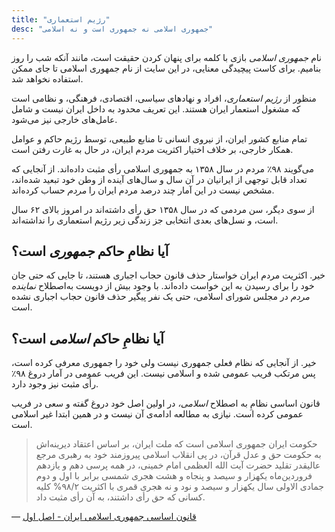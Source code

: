 ```yaml
---
title: "رژیم استعماری"
desc: "جمهوری اسلامی نه جمهوری است و نه اسلامی"
---
```


نام _جمهوری اسلامی_ بازی با کلمه برای پنهان کردن حقیقت است، مانند آنکه شب را روز بنامیم. برای کاست پیچیدگی معنایی، در این سایت از نام جمهوری اسلامی تا جای ممکن استفاده نخواهد شد.

منظور از _رژیم استعماری_، افراد و نهادهای سیاسی، اقتصادی، فرهنگی، و نظامی است که مشغول استعمار ایران هستند. این تعریف محدود به داخل ایران نیست و شامل عامل‌های خارجی نیز می‌شود.

تمام منابع کشور ایران، از نیروی انسانی تا منابع طبیعی، توسط رژیم حاکم و عوامل همکار خارجی، بر خلاف اختیار اکثریت مردم ایران، در حال به غارت رفتن است.

می‌گویند ۹۸٪ مردم در سال ۱۳۵۸ به جمهوری اسلامی رأی مثبت داده‌اند. از آنجایی که تعداد قابل توجهی از ایرانیان در آن سال و سال‌های آینده از وطن خود تبعید شده‌اند، مشخص نیست در این آمار چند درصد مردم ایران را _مردم_ حساب کرده‌اند.

از سوی دیگر، سن مردمی که در سال ۱۳۵۸ حق رأی داشته‌اند در امروز بالای ۶۲ سال است، و نسل‌های بعدی انتخابی جز زندگی زیر رژیم استعماری را نداشته‌اند.

## آیا نظامِ حاکم _جمهوری_ است؟

خیر. اکثریت مردم ایران خواستار حذف قانون حجاب اجباری هستند، تا جایی که حتی جان خود را برای رسیدن به این خواست داده‌اند. با وجود بیش از دویست به‌اصطلاح _نماینده مردم_ در مجلس شورای اسلامی، حتی یک نفر پیگیر حذف قانون حجاب اجباری نشده است.

## آیا نظامِ حاکم _اسلامی_ است؟

خیر. از آنجایی که نظام فعلی جمهوری نیست ولی خود را جمهوری معرفی کرده است، پس مرتکب فریب عمومی شده و اسلامی نیست. این فریب عمومی در آمار دروغ ۹۸٪ رأی مثبت نیز وجود دارد.

قانون اساسی نظامِ به اصطلاح _اسلامی،_ در اولین اصل خود دروغ گفته و سعی در فریب عمومی کرده است. نیازی به مطالعه ادامه‌ی آن نیست و در همین ابتدا غیر اسلامی است.

> حكومت ایران جمهوری اسلامی است كه ملت ایران، بر اساس اعتقاد دیرینه‏‌اش به حكومت حق و عدل قرآن، در پی انقلاب اسلامی پیروزمند خود به رهبری مرجع عالی‏قدر تقلید حضرت آیت‏ الله العظمی امام خمینی، در همه ‏پرسی دهم و یازدهم فروردین‏‌ماه یكهزار و سیصد و پنجاه و هشت هجری شمسی برابر با اول و دوم جمادی‏ الاولی سال یكهزار و سیصد و نود و نه هجری قمری با اكثریت ۹۸/۲‏% كلیه كسانی كه حق رأی داشتند، به آن رأی مثبت داد.

&mdash; [قانون اساسی جمهوری اسلامی ایران - اصل اول](https://fa.wikisource.org/wiki/%D9%82%D8%A7%D9%86%D9%88%D9%86_%D8%A7%D8%B3%D8%A7%D8%B3%DB%8C_%D8%AC%D9%85%D9%87%D9%88%D8%B1%DB%8C_%D8%A7%D8%B3%D9%84%D8%A7%D9%85%DB%8C_%D8%A7%DB%8C%D8%B1%D8%A7%D9%86#%D8%A7%D8%B5%D9%84_%D8%A7%D9%88%D9%91%D9%84)
